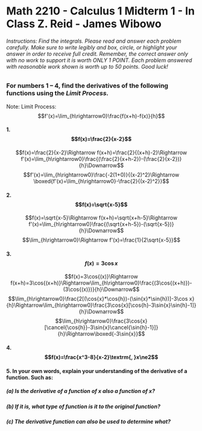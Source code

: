 # Math 2210 - Calculus 1 Midterm 1 - In Class Z. Reid - James Wibowo
###### Instructions: Find the integrals. Please read and answer each problem carefully. Make sure to write legibly and box, circle, or highlight your answer in order to receive full credit. Remember, the correct answer only with no work to support it is worth ONLY 1 POINT. Each problem answered with reasonable work shown is worth up to 50 points. Good luck!

### For numbers 1 – 4, find the derivatives of the following functions using the ***Limit Process.***

Note: Limit Process: $$f'(x)=\lim_{h\rightarrow0}\frac{f(x+h)-f(x)}{h}$$

#### **1.** $$f(x)=\frac{2}{x-2}$$
$$f(x)=\frac{2}{x-2}\Rightarrow f(x+h)=\frac{2}{(x+h)-2}\Rightarrow f'(x)=\lim_{h\rightarrow0}\frac{(\frac{2}{x+h-2})-(\frac{2}{x-2})}{h}\Downarrow$$
$$f'(x)=\lim_{h\rightarrow0}\frac{-2(1+0)}{(x-2)^2}\Rightarrow \boxed{f'(x)=\lim_{h\rightarrow0}-\frac{2}{(x-2)^2}}$$


#### **2.** $$f(x)=\sqrt{x-5}$$
$$f(x)=\sqrt{x-5}\Rightarrow f(x+h)=\sqrt{x+h-5}\Rightarrow f'(x)=\lim_{h\rightarrow0}\frac{(\sqrt{x+h-5})-(\sqrt{x-5})}{h}\Downarrow$$
$$\lim_{h\rightarrow0}\Rightarrow f'(x)=\frac{1}{2\sqrt{x-5}}$$

#### **3.** $$f(x)=3\cos{x}$$
$$f(x)=3\cos{(x)}\Rightarrow f(x+h)=3\cos{(x+h)}\Rightarrow\lim_{h\rightarrow0}\frac{(3\cos{(x+h)})-(3\cos{(x)})}{h}\Downarrow$$
$$\lim_{h\rightarrow0}\frac{2[(\cos{x}*\cos{h})-(\sin{x}*\sin{h})]-3\cos x}{h}\Rightarrow\lim_{h\rightarrow0}\frac{3\cos{x}[\cos{h}-3\sin{x}\sin{h}-1]}{h}\Downarrow$$
$$\lim_{h\rightarrow0}\frac{3\cos{x}[\cancel{\cos{h}}-3\sin{x}\cancel{\sin{h}-1}]}{h}\Rightarrow\boxed{-3\sin{x}}$$
#### **4.** $$f(x)=\frac{x^3-8}{x-2}\textrm{, }x\ne2$$
#### **5.** In your own words, explain your understanding of the derivative of a function. Such as:
##### (a) Is the derivative of a function of x also a function of x?

##### (b) If it is, what type of function is it to the original function?

##### (c) The derivative function can also be used to determine what?
